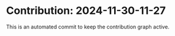 # Contribution: 2024-11-30-11-27
This is an automated commit to keep the contribution graph active.
